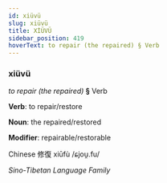 ```yaml
---
id: xiüvü
slug: xiüvü
title: XİÜVÜ
sidebar_position: 419
hoverText: to repair (the repaired) § Verb
---
```


### xiüvü

*to repair (the repaired)* **§** Verb

**Verb**: to repair/restore

**Noun**: the repaired/restored

**Modifier**: repairable/restorable

Chinese 修復 xiūfù /ɕjou̯.fu/

*Sino-Tibetan Language Family*